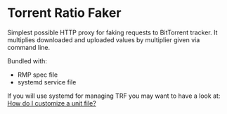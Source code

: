 Torrent Ratio Faker
===================

Simplest possible HTTP proxy for faking requests to BitTorrent tracker. It
multiplies downloaded and uploaded values by multiplier given via command line.

Bundled with:
* RMP spec file
* systemd service file

If you will use systemd for managing TRF you may want to have a look at:
[How do I customize a unit file?](http://fedoraproject.org/wiki/Systemd#How_do_I_customize_a_unit_file.2F_add_a_custom_unit_file.3F)
